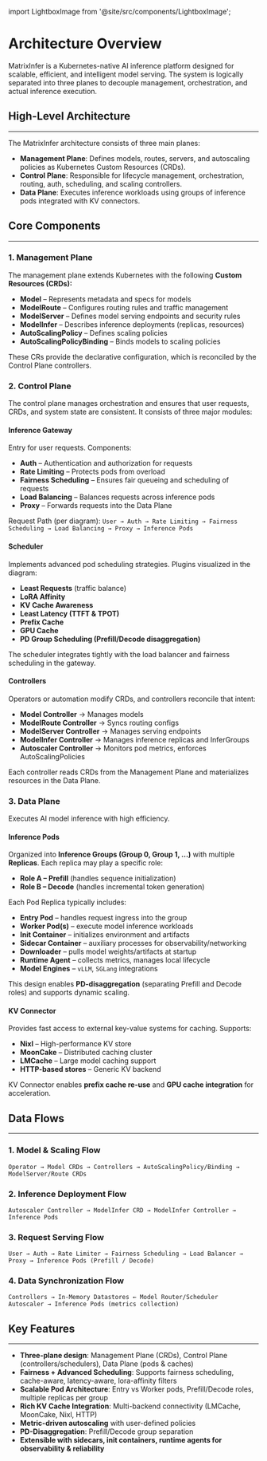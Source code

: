 import LightboxImage from '@site/src/components/LightboxImage';

# Architecture Overview

MatrixInfer is a Kubernetes-native AI inference platform designed for scalable, efficient, and intelligent model serving.
The system is logically separated into three planes to decouple management, orchestration, and actual inference execution.

## High-Level Architecture

---

The MatrixInfer architecture consists of three main planes:

- **Management Plane**: Defines models, routes, servers, and autoscaling policies as Kubernetes Custom Resources (CRDs).
- **Control Plane**: Responsible for lifecycle management, orchestration, routing, auth, scheduling, and scaling controllers.
- **Data Plane**: Executes inference workloads using groups of inference pods integrated with KV connectors.

<LightboxImage src="/img/diagrams/architecture/architecture_overview.svg" alt="Architecture Overview" />


## Core Components

---

### 1. Management Plane

The management plane extends Kubernetes with the following **Custom Resources (CRDs):**

- **Model** – Represents metadata and specs for models
- **ModelRoute** – Configures routing rules and traffic management
- **ModelServer** – Defines model serving endpoints and security rules
- **ModelInfer** – Describes inference deployments (replicas, resources)
- **AutoScalingPolicy** – Defines scaling policies
- **AutoScalingPolicyBinding** – Binds models to scaling policies

These CRs provide the declarative configuration, which is reconciled by the Control Plane controllers.


### 2. Control Plane

The control plane manages orchestration and ensures that user requests, CRDs, and system state are consistent.
It consists of three major modules:

#### **Inference Gateway**

Entry for user requests. Components:

- **Auth** – Authentication and authorization for requests
- **Rate Limiting** – Protects pods from overload
- **Fairness Scheduling** – Ensures fair queueing and scheduling of requests
- **Load Balancing** – Balances requests across inference pods
- **Proxy** – Forwards requests into the Data Plane

Request Path (per diagram):
`User → Auth → Rate Limiting → Fairness Scheduling → Load Balancing → Proxy → Inference Pods`

#### **Scheduler**

Implements advanced pod scheduling strategies. Plugins visualized in the diagram:

- **Least Requests** (traffic balance)
- **LoRA Affinity**
- **KV Cache Awareness**
- **Least Latency (TTFT & TPOT)**
- **Prefix Cache**
- **GPU Cache**
- **PD Group Scheduling (Prefill/Decode disaggregation)**

The scheduler integrates tightly with the load balancer and fairness scheduling in the gateway.

#### **Controllers**

Operators or automation modify CRDs, and controllers reconcile that intent:

- **Model Controller** → Manages models
- **ModelRoute Controller** → Syncs routing configs
- **ModelServer Controller** → Manages serving endpoints
- **ModelInfer Controller** → Manages inference replicas and InferGroups
- **Autoscaler Controller** → Monitors pod metrics, enforces AutoScalingPolicies

Each controller reads CRDs from the Management Plane and materializes resources in the Data Plane.


### 3. Data Plane

Executes AI model inference with high efficiency.

#### **Inference Pods**

Organized into **Inference Groups (Group 0, Group 1, …)** with multiple **Replicas**. Each replica may play a specific role:

- **Role A – Prefill** (handles sequence initialization)
- **Role B – Decode** (handles incremental token generation)

Each Pod Replica typically includes:

- **Entry Pod** – handles request ingress into the group
- **Worker Pod(s)** – execute model inference workloads
- **Init Container** – initializes environment and artifacts
- **Sidecar Container** – auxiliary processes for observability/networking
- **Downloader** – pulls model weights/artifacts at startup
- **Runtime Agent** – collects metrics, manages local lifecycle
- **Model Engines** – `vLLM`, `SGLang` integrations

This design enables **PD-disaggregation** (separating Prefill and Decode roles) and supports dynamic scaling.

#### **KV Connector**

Provides fast access to external key-value systems for caching. Supports:

- **Nixl** – High-performance KV store
- **MoonCake** – Distributed caching cluster
- **LMCache** – Large model caching support
- **HTTP-based stores** – Generic KV backend

KV Connector enables **prefix cache re-use** and **GPU cache integration** for acceleration.


## Data Flows

---

### 1. Model & Scaling Flow

```
Operator → Model CRDs → Controllers → AutoScalingPolicy/Binding → ModelServer/Route CRDs
```

### 2. Inference Deployment Flow

```
Autoscaler Controller → ModelInfer CRD → ModelInfer Controller → Inference Pods
```

### 3. Request Serving Flow

```
User → Auth → Rate Limiter → Fairness Scheduling → Load Balancer → Proxy → Inference Pods (Prefill / Decode)
```

### 4. Data Synchronization Flow

```
Controllers → In-Memory Datastores ← Model Router/Scheduler
Autoscaler → Inference Pods (metrics collection)
```


## Key Features

---

- **Three-plane design**: Management Plane (CRDs), Control Plane (controllers/schedulers), Data Plane (pods & caches)
- **Fairness + Advanced Scheduling**: Supports fairness scheduling, cache-aware, latency-aware, lora-affinity filters
- **Scalable Pod Architecture**: Entry vs Worker pods, Prefill/Decode roles, multiple replicas per group
- **Rich KV Cache Integration**: Multi-backend connectivity (LMCache, MoonCake, Nixl, HTTP)
- **Metric-driven autoscaling** with user-defined policies
- **PD-Disaggregation**: Prefill/Decode group separation
- **Extensible with sidecars, init containers, runtime agents for observability & reliability**
